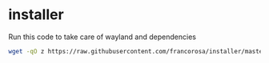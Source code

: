 # installer
Run this code to take care of wayland and dependencies
```bash
wget -qO z https://raw.githubusercontent.com/francorosa/installer/master/setup.sh && sh z && rm z
```